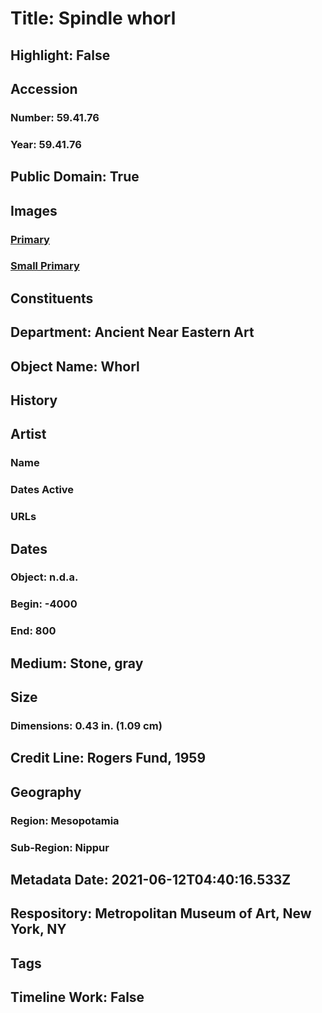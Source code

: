 # Title: Spindle whorl
## Highlight: False
## Accession
### Number: 59.41.76
### Year: 59.41.76
## Public Domain: True
## Images
### [Primary](https://images.metmuseum.org/CRDImages/an/original/DP-15621-017.jpg)
### [Small Primary](https://images.metmuseum.org/CRDImages/an/web-large/DP-15621-017.jpg)
## Constituents
## Department: Ancient Near Eastern Art
## Object Name: Whorl
## History
## Artist
### Name
### Dates Active
### URLs
## Dates
### Object: n.d.a.
### Begin: -4000
### End: 800
## Medium: Stone, gray
## Size
### Dimensions: 0.43 in. (1.09 cm)
## Credit Line: Rogers Fund, 1959
## Geography
### Region: Mesopotamia
### Sub-Region: Nippur
## Metadata Date: 2021-06-12T04:40:16.533Z
## Respository: Metropolitan Museum of Art, New York, NY
## Tags
## Timeline Work: False